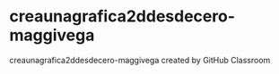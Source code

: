 # creaunagrafica2ddesdecero-maggivega
creaunagrafica2ddesdecero-maggivega created by GitHub Classroom
